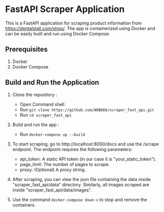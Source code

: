 # FastAPI Scraper Application

This is a FastAPI application for scraping product information from https://dentalstall.com/shop/. The app is containerized using Docker and can be easily built and run using Docker Compose.

## Prerequisites

1. Docker
2. Docker Compose

## Build and Run the Application

1. Clone the repository :

   - Open Command shell.
   - Run `git clone https://github.com/ARB666/scraper_fast_api.git`
   - Run `cd scraper_fast_api`

2. Build and run the app :

    - Run `docker-compose up --build`

3. To start scraping, go to http://localhost:8000/docs and use the /scrape endpoint. The endpoint requires the following parameters:

    - api_token: A static API token (in our case it is "your_static_token").
    - page_limit: The number of pages to scrape.
    - proxy: (Optional) A proxy string.


4. After scraping, you can view the json file containing the data inside "scraper_fast_api/data" directory. Similarly, all images scraped are inside "scraper_fast_api/data/images".

5. Use the command `docker-compose down-v` to stop and remove the containers.
